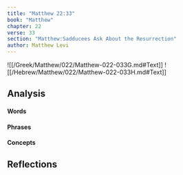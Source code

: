 ```yaml
---
title: "Matthew 22:33"
book: "Matthew"
chapter: 22
verse: 33
section: "Matthew:Sadducees Ask About the Resurrection"
author: Matthew Levi
---
```

![[/Greek/Matthew/022/Matthew-022-033G.md#Text]]
![[/Hebrew/Matthew/022/Matthew-022-033H.md#Text]]

## Analysis

#### Words

#### Phrases

#### Concepts

## Reflections
